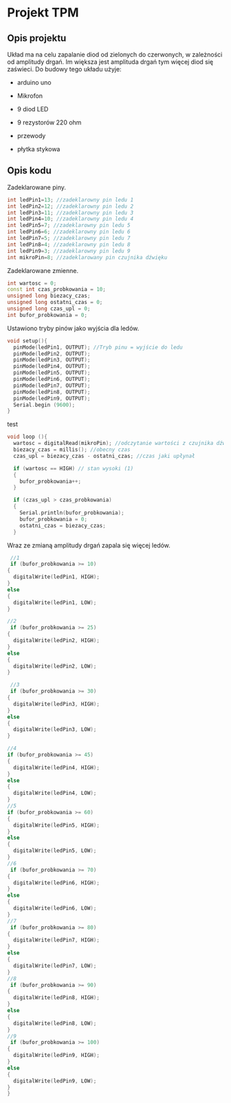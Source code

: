 # Projekt TPM

## Opis projektu
Układ ma na celu zapalanie diod od zielonych do czerwonych, w zależności od amplitudy drgań. Im większa jest amplituda drgań tym więcej diod się zaświeci. Do budowy tego układu użyje:

* arduino uno

* Mikrofon

* 9 diod LED

* 9 rezystorów 220 ohm

* przewody

* płytka stykowa

## Opis kodu
Zadeklarowane piny.
```cpp
int ledPin1=13; //zadeklarowny pin ledu 1
int ledPin2=12; //zadeklarowny pin ledu 2
int ledPin3=11; //zadeklarowny pin ledu 3
int ledPin4=10; //zadeklarowny pin ledu 4
int ledPin5=7; //zadeklarowny pin ledu 5
int ledPin6=6; //zadeklarowny pin ledu 6
int ledPin7=5; //zadeklarowny pin ledu 7
int ledPin8=4; //zadeklarowny pin ledu 8
int ledPin9=3; //zadeklarowny pin ledu 9
int mikroPin=8; //zadeklarowany pin czujnika dźwięku
```
Zadeklarowane zmienne.
```cpp
int wartosc = 0; 
const int czas_probkowania = 10; 
unsigned long biezacy_czas; 
unsigned long ostatni_czas = 0; 
unsigned long czas_upl = 0; 
int bufor_probkowania = 0;
```
Ustawiono tryby pinów jako wyjścia dla ledów.
```cpp
void setup(){
  pinMode(ledPin1, OUTPUT); //Tryb pinu = wyjście do ledu
  pinMode(ledPin2, OUTPUT); 
  pinMode(ledPin3, OUTPUT);
  pinMode(ledPin4, OUTPUT);
  pinMode(ledPin5, OUTPUT);
  pinMode(ledPin6, OUTPUT);
  pinMode(ledPin7, OUTPUT);
  pinMode(ledPin8, OUTPUT);
  pinMode(ledPin9, OUTPUT);
  Serial.begin (9600); 
}
```
test
```cpp
void loop (){
  wartosc = digitalRead(mikroPin); //odczytanie wartości z czujnika dźwięku przechowywaną w zmiennej
  biezacy_czas = millis(); //obecny czas
  czas_upl = biezacy_czas - ostatni_czas; //czas jaki upłynał

  if (wartosc == HIGH) // stan wysoki (1)
  {
    bufor_probkowania++;
  }

  if (czas_upl > czas_probkowania) 
  {
    Serial.println(bufor_probkowania);
    bufor_probkowania = 0;
    ostatni_czas = biezacy_czas;
  }
  ```
  Wraz ze zmianą amplitudy drgań zapala się więcej ledów.
  ```cpp
   //1       
   if (bufor_probkowania >= 10) 
  {
    digitalWrite(ledPin1, HIGH); 
  }
  else 
  {
    digitalWrite(ledPin1, LOW);
  }

  //2
   if (bufor_probkowania >= 25) 
  {
    digitalWrite(ledPin2, HIGH);
  }
  else 
  {
    digitalWrite(ledPin2, LOW);
  }

   //3
   if (bufor_probkowania >= 30) 
  {
    digitalWrite(ledPin3, HIGH);
  }
  else 
  {
    digitalWrite(ledPin3, LOW);
  }

  //4
  if (bufor_probkowania >= 45) 
  {
    digitalWrite(ledPin4, HIGH);
  }
  else 
  {
    digitalWrite(ledPin4, LOW);
  }
 //5
 if (bufor_probkowania >= 60) 
  {
    digitalWrite(ledPin5, HIGH);
  }
  else 
  {
    digitalWrite(ledPin5, LOW);
  }
  //6
   if (bufor_probkowania >= 70) 
  {
    digitalWrite(ledPin6, HIGH);
  }
  else 
  {
    digitalWrite(ledPin6, LOW);
  }
  //7
   if (bufor_probkowania >= 80) 
  {
    digitalWrite(ledPin7, HIGH);
  }
  else 
  {
    digitalWrite(ledPin7, LOW);
  }
  //8
   if (bufor_probkowania >= 90) 
  {
    digitalWrite(ledPin8, HIGH);
  }
  else 
  {
    digitalWrite(ledPin8, LOW);
  }
  //9
   if (bufor_probkowania >= 100) 
  {
    digitalWrite(ledPin9, HIGH);
  }
  else 
  {
    digitalWrite(ledPin9, LOW);
  }
}
```





